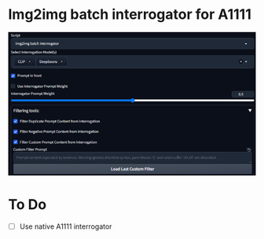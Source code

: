 # Img2img batch interrogator for A1111

![](Captura.PNG)

# To Do
- [ ] Use native A1111 interrogator
